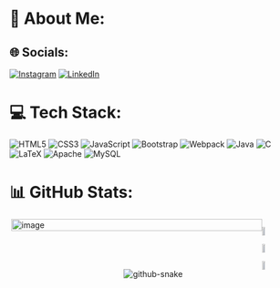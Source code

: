 #  👾 About Me:


## 🌐 Socials:
[![Instagram](https://img.shields.io/badge/Instagram-%23E4405F.svg?logo=Instagram&logoColor=white)](https://instagram.com/https://www.instagram.com/andrewthurler/) [![LinkedIn](https://img.shields.io/badge/LinkedIn-%230077B5.svg?logo=linkedin&logoColor=white)](https://linkedin.com/in/https://www.linkedin.com/in/andrew-thurler/) 

# 💻 Tech Stack:
![HTML5](https://img.shields.io/badge/html5-%23E34F26.svg?style=for-the-badge&logo=html5&logoColor=white) ![CSS3](https://img.shields.io/badge/css3-%231572B6.svg?style=for-the-badge&logo=css3&logoColor=white) 
![JavaScript](https://img.shields.io/badge/javascript-%23323330.svg?style=for-the-badge&logo=javascript&logoColor=%23F7DF1E) ![Bootstrap](https://img.shields.io/badge/bootstrap-%238511FA.svg?style=for-the-badge&logo=bootstrap&logoColor=white) ![Webpack](https://img.shields.io/badge/webpack-%238DD6F9.svg?style=for-the-badge&logo=webpack&logoColor=black) ![Java](https://img.shields.io/badge/java-%23ED8B00.svg?style=for-the-badge&logo=openjdk&logoColor=white) ![C](https://img.shields.io/badge/c-%2300599C.svg?style=for-the-badge&logo=c&logoColor=white)  ![LaTeX](https://img.shields.io/badge/latex-%23008080.svg?style=for-the-badge&logo=latex&logoColor=white)   ![Apache](https://img.shields.io/badge/apache-%23D42029.svg?style=for-the-badge&logo=apache&logoColor=white) ![MySQL](https://img.shields.io/badge/mysql-4479A1.svg?style=for-the-badge&logo=mysql&logoColor=white)
# 📊 GitHub Stats:

<div style="display: flex; flex-direction: row; width:1000px; flex-wrap:nowrap">
  <img align="right" src="https://github.com/user-attachments/assets/b833b3a0-ce20-404d-9114-68a9af0a559a" alt="image" style="width:440px; height:50%;padding:0 !important" />
  <p align="left" style="width:auto">
    <img style="display: inline-block;width:50%" src="https://github-readme-stats.vercel.app/api?username=Thurlerr&theme=nightowl&hide_border=true&include_all_commits=false&count_private=false"><br/>
    <img style="display: inline-block;width:50%" src="https://nirzak-streak-stats.vercel.app/?user=Thurlerr&theme=nightowl&hide_border=true"><br/>
    <img style="display: inline-block;width:50%" src="https://github-readme-stats.vercel.app/api/top-langs/?username=Thurlerr&theme=nightowl&hide_border=true&include_all_commits=false&count_private=false&layout=compact">
  </p>
</div>
<!--
### 🔝 Top Contributed Repo
![](https://github-contributor-stats.vercel.app/api?username=Thurlerr&limit=5&theme=radical&combine_all_yearly_contributions=true)

<!-- Proudly created with GPRM ( https://gprm.itsvg.in ) -->
<div align=center>
<picture>                                                   
  <!--    https://raw.githubusercontent.com/Thurlerr/Thurlerr/e6db5af57cbc99830a672964e02e81a973c89573/github-snake-dark.svg -->
  <source media="(prefers-color-scheme: dark)" srcset="https://raw.githubusercontent.com/Thurlerr/Thurlerr/e6db5af57cbc99830a672964e02e81a973c89573/github-snake-dark.svg" />
  <source media="(prefers-color-scheme: light)" srcset="https://raw.githubusercontent.com/Thurlerr/Thurlerr/41f06b8f040313ba86e3521f6ebb840959070633/github-snake.svg" />
  <img alt="github-snake" src="https://raw.githubusercontent.com/Thurller/Thurller/output/github-snake.svg"/>
</picture>
</div>

